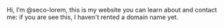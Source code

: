 Hi, I’m @seco-lorem, this is my website you can learn about and contact me: if you are see this, I haven't rented a domain name yet.
